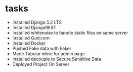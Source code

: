 # tasks

- Installed Django 5.2 LTS
- Installed DjangoREST
- Installed whitenoise to handle static files on same server
- Installed Gunicorn
- Installed Docker
- Pushed Fake data with Faker
- Made Tabular inline for admin page
- Installed decouple to Secure Sensitive Data
- Deployed Project On Server 